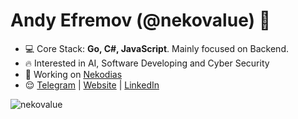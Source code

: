 <h1 align="left">Andy Efremov (@nekovalue) 👋</h1>

- 💻 Core Stack: **Go, C#, JavaScript**. Mainly focused on Backend.
- 🔥 Interested in AI, Software Developing and Cyber Security
- 🚀 Working on <a href="https://github.com/Nekodias" target="blank">Nekodias</a>
- 😌 <a href="https://t.me/nekovalue" target="blank">Telegram</a> | <a href="https://nekovalue.com/" target="blank">Website</a> | <a href="https://www.linkedin.com/in/nekovalue/" target="blank">LinkedIn</a>

<p>&nbsp;<img align="left" src="https://github-readme-stats.vercel.app/api?username=nekovalue&show_icons=true&hide_title=true&count_private=true&theme=gotham" alt="nekovalue" /></p>
